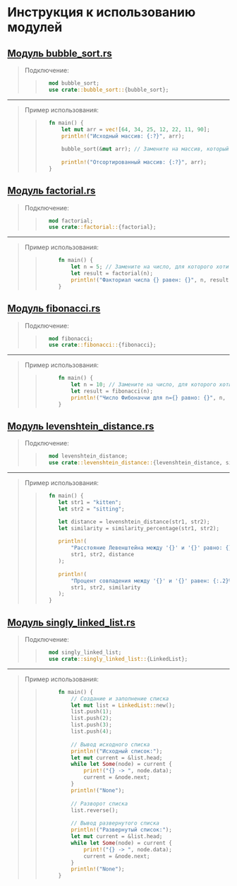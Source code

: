 # Инструкция к использованию модулей

## [Модуль bubble_sort.rs](https://github.com/KaRaKurT1/Rust_Algorithms_Modules/blob/main/bubble_sort.rs)
> Подключение:
> > ```rust
> >   mod bubble_sort;
> >   use crate::bubble_sort::{bubble_sort};
> >  ```
***
> Пример использования:
> > ```rust
> >   fn main() {
> >       let mut arr = vec![64, 34, 25, 12, 22, 11, 90];
> >       println!("Исходный массив: {:?}", arr);
> >         
> >       bubble_sort(&mut arr); // Замените на массив, который хотите отсортировать
> >           
> >       println!("Отсортированный массив: {:?}", arr);
> >   }
> > ```

## [Модуль factorial.rs](https://github.com/KaRaKurT1/Rust_Algorithms_Modules/blob/main/factorial.rs)

> Подключение:
> > ```rust
> >   mod factorial;
> >   use crate::factorial::{factorial};
> >```
***
> Пример использования:
> > ```rust
> >      fn main() {
> >          let n = 5; // Замените на число, для которого хотите вычислить факториал
> >          let result = factorial(n);
> >          println!("Факториал числа {} равен: {}", n, result);
> >      }
> > ```

## [Модуль fibonacci.rs](https://github.com/KaRaKurT1/Rust_Algorithms_Modules/blob/main/fibonacci.rs)

> Подключение:
> > ```rust
> >   mod fibonacci;
> >   use crate::fibonacci::{fibonacci};
> > ```
***
> Пример использования:
> > ```rust
> >      fn main() {
> >          let n = 10; // Замените на число, для которого хотите вычислить число Фибоначчи
> >          let result = fibonacci(n);
> >          println!("Число Фибоначчи для n={} равно: {}", n, result);
> >      }
> > ```

## [Модуль levenshtein_distance.rs](https://github.com/KaRaKurT1/Rust_Algorithms_Modules/blob/main/levenshtein_distance.rs)

> Подключение:
> > ```rust
> >   mod levenshtein_distance;
> >   use crate::levenshtein_distance::{levenshtein_distance, similarity_percentage};
> > ```
***
> Пример использования:
> > ```rust
> >   fn main() {
> >      let str1 = "kitten";
> >      let str2 = "sitting";
> >
> >      let distance = levenshtein_distance(str1, str2);
> >      let similarity = similarity_percentage(str1, str2);
> >    
> >      println!(
> >          "Расстояние Левенштейна между '{}' и '{}' равно: {}",
> >          str1, str2, distance
> >      );
> >    
> >      println!(
> >          "Процент совпадения между '{}' и '{}' равен: {:.2}%",
> >          str1, str2, similarity
> >      );
> >   }
> > ```
## [Модуль singly_linked_list.rs](https://github.com/KaRaKurT1/Rust_Algorithms_Modules/blob/main/singly_linked_list.rs)

> Подключение:
> > ```rust
> >   mod singly_linked_list;
> >   use crate::singly_linked_list::{LinkedList};
> > ```
***
> Пример использования:
> > ```rust
> >      fn main() {
> >          // Создание и заполнение списка
> >          let mut list = LinkedList::new();
> >          list.push(1);
> >          list.push(2);
> >          list.push(3);
> >          list.push(4);
> >      
> >          // Вывод исходного списка
> >          println!("Исходный список:");
> >          let mut current = &list.head;
> >          while let Some(node) = current {
> >              print!("{} -> ", node.data);
> >              current = &node.next;
> >          }
> >          println!("None");
> >      
> >          // Разворот списка
> >          list.reverse();
> >      
> >          // Вывод развернутого списка
> >          println!("Развернутый список:");
> >          let mut current = &list.head;
> >          while let Some(node) = current {
> >              print!("{} -> ", node.data);
> >              current = &node.next;
> >          }
> >          println!("None");
> >      }
> > ```

